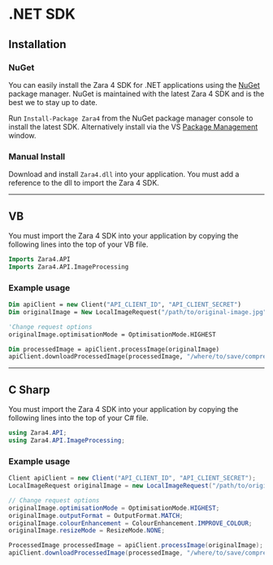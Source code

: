 # .NET SDK


## Installation

### NuGet

You can easily install the Zara 4 SDK for .NET applications using the [NuGet](https://www.nuget.org/) package manager. NuGet is maintained with the latest Zara 4 SDK and is the best we to stay up to date.

Run `Install-Package Zara4` from the NuGet package manager console to install the latest SDK. Alternatively install via the VS 
[Package Management](https://docs.nuget.org/consume/package-manager-dialog) window.


### Manual Install

Download and install `Zara4.dll` into your application. You must add a reference to the dll to import the Zara 4 SDK.


---


## VB

You must import the Zara 4 SDK into your application by copying the following lines into the top of your VB file.

```vb
Imports Zara4.API
Imports Zara4.API.ImageProcessing
```

### Example usage

```vb
Dim apiClient = new Client("API_CLIENT_ID", "API_CLIENT_SECRET")
Dim originalImage = New LocalImageRequest("/path/to/original-image.jpg")

'Change request options
originalImage.optimisationMode = OptimisationMode.HIGHEST

Dim processedImage = apiClient.processImage(originalImage)
apiClient.downloadProcessedImage(processedImage, "/where/to/save/compressed-image.jpg")
```


---


## C Sharp

You must import the Zara 4 SDK into your application by copying the following lines into the top of your C# file.

```cs
using Zara4.API;
using Zara4.API.ImageProcessing;
```

### Example usage

```cs
Client apiClient = new Client("API_CLIENT_ID", "API_CLIENT_SECRET");
LocalImageRequest originalImage = new LocalImageRequest("/path/to/original-image.jpg");

// Change request options
originalImage.optimisationMode = OptimisationMode.HIGHEST;
originalImage.outputFormat = OutputFormat.MATCH;
originalImage.colourEnhancement = ColourEnhancement.IMPROVE_COLOUR;
originalImage.resizeMode = ResizeMode.NONE;

ProcessedImage processedImage = apiClient.processImage(originalImage);
apiClient.downloadProcessedImage(processedImage, "/where/to/save/compressed-image.jpg");
```
